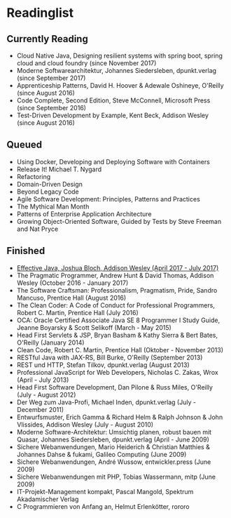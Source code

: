 Readinglist
===========

Currently Reading
-----------------
- Cloud Native Java, Designing resilient systems with spring boot, spring cloud and cloud foundry (since November 2017)
- Moderne Softwarearchitektur, Johannes Siedersleben, dpunkt.verlag (since September 2017)
- Apprenticeship Patterns, David H. Hoover & Adewale Oshineye, O'Reilly (since August 2016)
- Code Complete, Second Edition, Steve McConnell, Microsoft Press (since September 2016)
- Test-Driven Development by Example, Kent Beck, Addison Wesley (since August 2016)

Queued
------
- Using Docker, Developing and Deploying Software with Containers
- Release It! Michael T. Nygard
- Refactoring
- Domain-Driven Design
- Beyond Legacy Code
- Agile Software Development: Principles, Patterns and Practices
- The Mythical Man Month
- Patterns of Enterprise Application Architecture
- Growing Object-Oriented Software, Guided by Tests by Steve Freeman and Nat Pryce

Finished
--------
- [Effective Java, Joshua Bloch, Addison Wesley (April 2017 - July 2017)](effective-java)
- The Pragmatic Programmer, Andrew Hunt & David Thomas, Addison Wesley (October 2016 - January 2017)
- The Software Craftsman: Professionalism, Pragmatism, Pride, Sandro Mancuso, Prentice Hall (August 2016)
- The Clean Coder: A Code of Conduct for Professional Programmers, Robert C. Martin, Prentice Hall (July 2016)
- OCA: Oracle Certified Associate Java SE 8 Programmer I Study Guide, Jeanne Boyarsky & Scott Selikoff (March - May 2015)
- Head First Servlets & JSP, Bryan Basham & Kathy Sierra & Bert Bates, O'Reilly (January 2014) 
- Clean Code, Robert C. Martin, Prentice Hall (Oktober - November 2013)
- RESTful Java with JAX-RS, Bill Burke, O'Reilly (September 2013)
- REST und HTTP, Stefan Tilkov, dpunkt.verlag (August 2013)
- Professional JavaScript for Web Developers, Nicholas C. Zakas, Wrox (April - July 2013)
- Head First Software Development, Dan Pilone & Russ Miles, O'Reilly (July - August 2012)
- Der Weg zum Java-Profi, Michael Inden, dpunkt.verlag (July - December 2011)
- Entwurfsmuster, Erich Gamma & Richard Helm & Ralph Johnson & John Vlissides, Addison Wesley (July - August 2010)
- Moderne Software-Architektur: Umsichtig planen, robust bauen mit Quasar, Johannes Siedersleben, dpunkt.verlag (April - June 2009)
- Sichere Webanwendungen, Mario Heiderich & Christian Matthies & Johannes Dahse & fukami, Galileo Computing (June 2009)
- Sichere Webanwendungen, André Wussow, entwickler.press (June 2009)
- Sichere Webanwendungen mit PHP, Tobias Wassermann, mitp (June 2009)
- IT-Projekt-Management kompakt, Pascal Mangold, Spektrum Akadamischer Verlag
- C Programmieren von Anfang an, Helmut Erlenkötter, rororo
